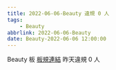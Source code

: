 ```yaml
---
title: 2022-06-06-Beauty 違規 0 人
tags:
    - Beauty
abbrlink: 2022-06-06-Beauty
date: Beauty-2022-06-06 12:00:00
---
```

Beauty 板 [板規連結](https://www.ptt.cc/bbs/Beauty/M.1630069980.A.84B.html)
昨天違規 0 人
